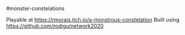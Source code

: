 #monster-constelations

Playable at https://rmorais.itch.io/a-monstrous-constelation
Built using https://github.com/rodigu/network2020
